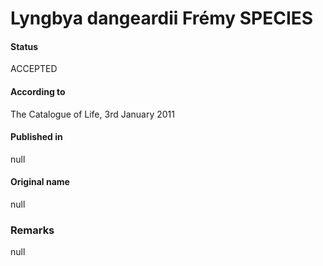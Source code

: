 # Lyngbya dangeardii Frémy SPECIES

#### Status
ACCEPTED

#### According to
The Catalogue of Life, 3rd January 2011

#### Published in
null

#### Original name
null

### Remarks
null
